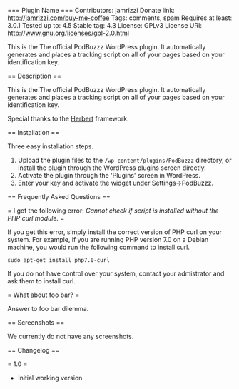 === Plugin Name ===
Contributors: jamrizzi
Donate link: http://jamrizzi.com/buy-me-coffee
Tags: comments, spam
Requires at least: 3.0.1
Tested up to: 4.5
Stable tag: 4.3
License: GPLv3
License URI: http://www.gnu.org/licenses/gpl-2.0.html

This is the The official PodBuzzz WordPress plugin. It automatically generates and places a tracking script on all of your pages based on your identification key.

== Description ==

This is the The official PodBuzzz WordPress plugin. It automatically generates and places a tracking script on all of your pages based on your identification key.

Special thanks to the [Herbert](http://getherbert.com/) framework.

== Installation ==

Three easy installation steps.

1. Upload the plugin files to the `/wp-content/plugins/PodBuzzz` directory, or install the plugin through the WordPress plugins screen directly.
2. Activate the plugin through the 'Plugins' screen in WordPress.
3. Enter your key and activate the widget under Settings->PodBuzzz. 

== Frequently Asked Questions ==

= I got the following error: _Cannot check if script is installed without the PHP curl module._ =

If you get this error, simply install the correct version of PHP curl on your system. For example, if you are running PHP version 7.0 on a Debian machine, you would run the following command to install curl.

```
sudo apt-get install php7.0-curl
```

If you do not have control over your system, contact your admistrator and ask them to install curl.

= What about foo bar? =

Answer to foo bar dilemma.

== Screenshots ==

We currently do not have any screenshots.

== Changelog ==

= 1.0 =
* Initial working version
